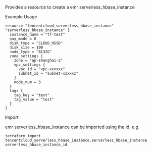 Provides a resource to create a emr serverless_hbase_instance

Example Usage

```hcl
resource "tencentcloud_serverless_hbase_instance" "serverless_hbase_instance" {
  instance_name = "tf-test"
  pay_mode = 0
  disk_type = "CLOUD_HSSD"
  disk_size = 100
  node_type = "8C32G"
  zone_settings {
    zone = "ap-shanghai-2"
    vpc_settings {
      vpc_id = "vpc-xxxxxx"
      subnet_id = "subnet-xxxxxx"
    }
    node_num = 3
  }
  tags {
    tag_key = "test"
    tag_value = "test"
  }
}
```

Import

emr serverless_hbase_instance can be imported using the id, e.g.

```
terraform import tencentcloud_serverless_hbase_instance.serverless_hbase_instance serverless_hbase_instance_id
```
